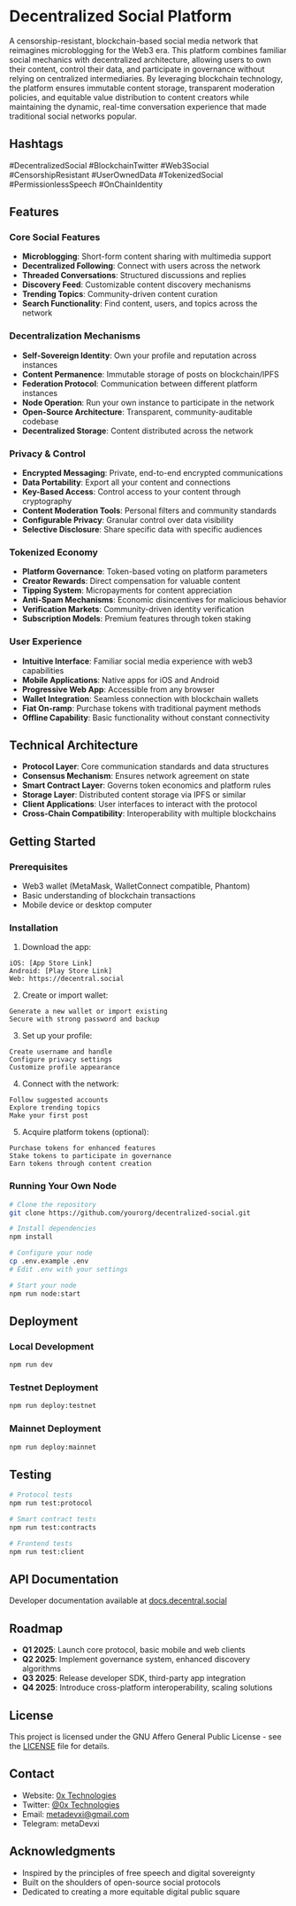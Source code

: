 # Decentralized Social Platform

A censorship-resistant, blockchain-based social media network that reimagines microblogging for the Web3 era. This platform combines familiar social mechanics with decentralized architecture, allowing users to own their content, control their data, and participate in governance without relying on centralized intermediaries. By leveraging blockchain technology, the platform ensures immutable content storage, transparent moderation policies, and equitable value distribution to content creators while maintaining the dynamic, real-time conversation experience that made traditional social networks popular.

## Hashtags

#DecentralizedSocial #BlockchainTwitter #Web3Social #CensorshipResistant #UserOwnedData #TokenizedSocial #PermissionlessSpeech #OnChainIdentity

## Features

### Core Social Features
- **Microblogging**: Short-form content sharing with multimedia support
- **Decentralized Following**: Connect with users across the network
- **Threaded Conversations**: Structured discussions and replies
- **Discovery Feed**: Customizable content discovery mechanisms
- **Trending Topics**: Community-driven content curation
- **Search Functionality**: Find content, users, and topics across the network

### Decentralization Mechanisms
- **Self-Sovereign Identity**: Own your profile and reputation across instances
- **Content Permanence**: Immutable storage of posts on blockchain/IPFS
- **Federation Protocol**: Communication between different platform instances
- **Node Operation**: Run your own instance to participate in the network
- **Open-Source Architecture**: Transparent, community-auditable codebase
- **Decentralized Storage**: Content distributed across the network

### Privacy & Control
- **Encrypted Messaging**: Private, end-to-end encrypted communications
- **Data Portability**: Export all your content and connections
- **Key-Based Access**: Control access to your content through cryptography
- **Content Moderation Tools**: Personal filters and community standards
- **Configurable Privacy**: Granular control over data visibility
- **Selective Disclosure**: Share specific data with specific audiences

### Tokenized Economy
- **Platform Governance**: Token-based voting on platform parameters
- **Creator Rewards**: Direct compensation for valuable content
- **Tipping System**: Micropayments for content appreciation
- **Anti-Spam Mechanisms**: Economic disincentives for malicious behavior
- **Verification Markets**: Community-driven identity verification
- **Subscription Models**: Premium features through token staking

### User Experience
- **Intuitive Interface**: Familiar social media experience with web3 capabilities
- **Mobile Applications**: Native apps for iOS and Android
- **Progressive Web App**: Accessible from any browser
- **Wallet Integration**: Seamless connection with blockchain wallets
- **Fiat On-ramp**: Purchase tokens with traditional payment methods
- **Offline Capability**: Basic functionality without constant connectivity

## Technical Architecture

- **Protocol Layer**: Core communication standards and data structures
- **Consensus Mechanism**: Ensures network agreement on state
- **Smart Contract Layer**: Governs token economics and platform rules
- **Storage Layer**: Distributed content storage via IPFS or similar
- **Client Applications**: User interfaces to interact with the protocol
- **Cross-Chain Compatibility**: Interoperability with multiple blockchains

## Getting Started

### Prerequisites
- Web3 wallet (MetaMask, WalletConnect compatible, Phantom)
- Basic understanding of blockchain transactions
- Mobile device or desktop computer

### Installation

1. Download the app:
```
iOS: [App Store Link]
Android: [Play Store Link]
Web: https://decentral.social
```

2. Create or import wallet:
```
Generate a new wallet or import existing
Secure with strong password and backup
```

3. Set up your profile:
```
Create username and handle
Configure privacy settings
Customize profile appearance
```

4. Connect with the network:
```
Follow suggested accounts
Explore trending topics
Make your first post
```

5. Acquire platform tokens (optional):
```
Purchase tokens for enhanced features
Stake tokens to participate in governance
Earn tokens through content creation
```

### Running Your Own Node

```bash
# Clone the repository
git clone https://github.com/yourorg/decentralized-social.git

# Install dependencies
npm install

# Configure your node
cp .env.example .env
# Edit .env with your settings

# Start your node
npm run node:start
```

## Deployment

### Local Development
```bash
npm run dev
```

### Testnet Deployment
```bash
npm run deploy:testnet
```

### Mainnet Deployment
```bash
npm run deploy:mainnet
```

## Testing

```bash
# Protocol tests
npm run test:protocol

# Smart contract tests
npm run test:contracts

# Frontend tests
npm run test:client
```

## API Documentation

Developer documentation available at [docs.decentral.social](https://docs.decentral.social)

## Roadmap

- **Q1 2025**: Launch core protocol, basic mobile and web clients
- **Q2 2025**: Implement governance system, enhanced discovery algorithms
- **Q3 2025**: Release developer SDK, third-party app integration
- **Q4 2025**: Introduce cross-platform interoperability, scaling solutions

## License

This project is licensed under the GNU Affero General Public License - see the [LICENSE](LICENSE) file for details.

## Contact

- Website: [0x Technologies](https://0xtech.guru)
- Twitter: [@0x Technologies](https://twitter.com/0xtech.guru)
- Email: metadevxi@gmail.com
- Telegram: metaDevxi

## Acknowledgments

- Inspired by the principles of free speech and digital sovereignty
- Built on the shoulders of open-source social protocols
- Dedicated to creating a more equitable digital public square
